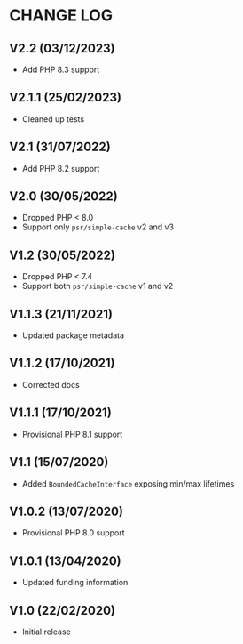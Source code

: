 CHANGE LOG
==========


## V2.2 (03/12/2023)

* Add PHP 8.3 support


## V2.1.1 (25/02/2023)

* Cleaned up tests


## V2.1 (31/07/2022)

* Add PHP 8.2 support


## V2.0 (30/05/2022)

* Dropped PHP < 8.0
* Support only `psr/simple-cache` v2 and v3


## V1.2 (30/05/2022)

* Dropped PHP < 7.4
* Support both `psr/simple-cache` v1 and v2


## V1.1.3 (21/11/2021)

* Updated package metadata


## V1.1.2 (17/10/2021)

* Corrected docs


## V1.1.1 (17/10/2021)

* Provisional PHP 8.1 support


## V1.1 (15/07/2020)

* Added `BoundedCacheInterface` exposing min/max lifetimes


## V1.0.2 (13/07/2020)

* Provisional PHP 8.0 support


## V1.0.1 (13/04/2020)

* Updated funding information


## V1.0 (22/02/2020)

* Initial release
